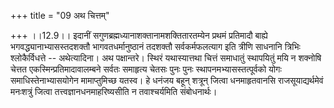 +++
title = "09 अथ चित्तम्"

+++
।।12.9।। इदानीं सगुणब्रह्मध्यानाशक्तानामशक्तितारतम्येन प्रथमं प्रतिमादौ
बाह्ये भगवद्ध्यानाभ्यासस्तदशक्तौ भागवतधर्मानुष्ठानं तदशक्तौ
सर्वकर्मफलत्याग इति त्रीणि साधनानि त्रिभिः श्लोकैर्विधत्ते --
अथेत्यादिना। अथ पक्षान्तरे। स्थिरं यथास्यात्तथा चित्तं समाधातुं
स्थापयितुं मयि न शक्नोषि चेत्तत एकस्मिन्प्रतिमादावालम्बने सर्वतः
समाहृत्य चेतसः पुनः पुनः स्थापनमभ्यासस्तत्पूर्वको योगः
समाधिस्तेनाभ्यासयोगेन मामाप्तुमिच्छ यतस्व। हे धनंजय बहून् शत्रून् जित्वा
धनमाहृतवानसि राजसूयाद्यर्थमेवं मनःशत्रुं जित्वा
तत्त्वज्ञानधनमाहरिष्यसीति न तवाश्चर्यमिति संबोधनार्थः।
